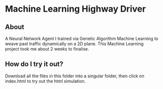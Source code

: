 # Machine Learning Highway Driver
## About
A Neural Network Agent I trained via Genetic Algorithm Machine Learning to weave past traffic dynamically on a 2D plane.
This Machine Learning project took me about 2 weeks to finalise.

## How do I try it out?
Download all the files in this folder into a singular folder, then click on index.html to try out the html simulation.
